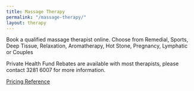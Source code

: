 ```yaml
---
title: Massage Therapy
permalink: "/massage-therapy/"
layout: therapy
---
```


Book a qualified massage therapist online. Choose from Remedial, Sports, Deep Tissue, Relaxation, Aromatherapy, Hot Stone, Pregnancy, Lymphatic or Couples

Private Health Fund Rebates are available with most therapists, please contact 3281 6007 for more information.

<a href="/pricing-reference/">Pricing Reference</a>

<div class='container bg-light my-4 p-4'>
  <healcode-widget data-type="appointments" data-widget-partner="object" data-widget-id="1f3643748a4" data-widget-version="0"></healcode-widget>
</div>
